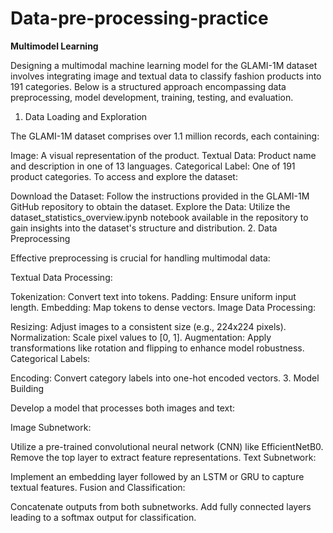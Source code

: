 # Data-pre-processing-practice

**Multimodel Learning**

Designing a multimodal machine learning model for the GLAMI-1M dataset involves integrating image and textual data to classify fashion products into 191 categories. Below is a structured approach encompassing data preprocessing, model development, training, testing, and evaluation.

1. Data Loading and Exploration

The GLAMI-1M dataset comprises over 1.1 million records, each containing:

Image: A visual representation of the product.
Textual Data: Product name and description in one of 13 languages.
Categorical Label: One of 191 product categories.
To access and explore the dataset:

Download the Dataset: Follow the instructions provided in the GLAMI-1M GitHub repository to obtain the dataset.
Explore the Data: Utilize the dataset_statistics_overview.ipynb notebook available in the repository to gain insights into the dataset's structure and distribution.
2. Data Preprocessing

Effective preprocessing is crucial for handling multimodal data:

Textual Data Processing:

Tokenization: Convert text into tokens.
Padding: Ensure uniform input length.
Embedding: Map tokens to dense vectors.
Image Data Processing:

Resizing: Adjust images to a consistent size (e.g., 224x224 pixels).
Normalization: Scale pixel values to [0, 1].
Augmentation: Apply transformations like rotation and flipping to enhance model robustness.
Categorical Labels:

Encoding: Convert category labels into one-hot encoded vectors.
3. Model Building

Develop a model that processes both images and text:

Image Subnetwork:

Utilize a pre-trained convolutional neural network (CNN) like EfficientNetB0.
Remove the top layer to extract feature representations.
Text Subnetwork:

Implement an embedding layer followed by an LSTM or GRU to capture textual features.
Fusion and Classification:

Concatenate outputs from both subnetworks.
Add fully connected layers leading to a softmax output for classification.
